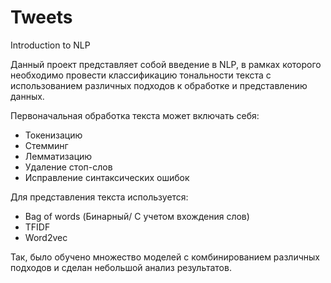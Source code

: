 # Tweets
Introduction to NLP

Данный проект представляет собой введение в NLP, в рамках которого необходимо провести классификацию тональности текста
с использованием различных подходов к обработке и представлению данных.

Первоначальная обработка текста может включать себя:
* Токенизацию
* Стемминг
* Лемматизацию
* Удаление стоп-слов
* Исправление синтаксических ошибок

Для представления текста используется:
* Bag of words (Бинарный/ С учетом вхождения слов)
* TFIDF
* Word2vec

Так, было обучено множество моделей с комбинированием различных подходов и сделан небольшой анализ результатов.
